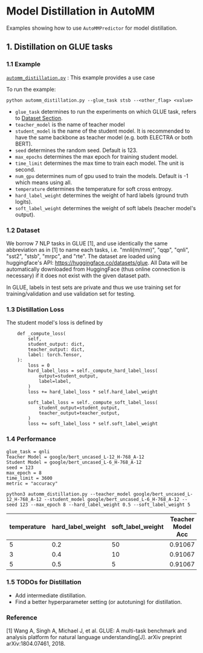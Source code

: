 # Model Distillation in AutoMM

Examples showing how to use `AutoMMPredictor` for model distillation.

## 1. Distillation on GLUE tasks

### 1.1 Example
[`automm_distillation.py`](./automm_distillation.py) : This example provides a use case 

To run the example:

```python automm_distillation.py --glue_task stsb --<other_flag> <value>```
   - `glue_task` determines to run the experiments on which GLUE task, refers to [Dataset Section](###1.2-Datasets).
   - `teacher_model` is the name of teacher model
   - `student_model` is the name of the student model. It is recommended to have the same backbone as teacher model (e.g. both ELECTRA or both BERT).
   - `seed` determines the random seed. Default is 123.
   - `max_epochs` determines the max epoch for training student model.
   - `time_limit` determines the max time to train each model. The unit is second.
   - `num_gpu` determines num of gpu used to train the models. Default is -1 which means using all.
   - `temperature` determines the temperature for soft cross entropy.
   - `hard_label_weight` determines the weight of hard labels (ground truth logits).
   - `soft_label_weight` determines the weight of soft labels (teacher model's output).

### 1.2 Dataset
We borrow 7 NLP tasks in GLUE [1], and use identically the same abbreviation as in [1] to name each tasks,
i.e. "mnli(m/mm)", "qqp", "qnli", "sst2", "stsb", "mrpc", and "rte".
The dataset are loaded using huggingface's API: https://huggingface.co/datasets/glue.
All Data will be automatically downloaded from HuggingFace (thus online connection is necessary) if it does not exist with the given dataset path.

In GLUE, labels in test sets are private and thus we use training set for training/validation and use validation set for testing.

### 1.3 Distillation Loss
The student model's loss is defined by 
```
    def _compute_loss(
        self,
        student_output: dict,
        teacher_output: dict,
        label: torch.Tensor,
    ):
        loss = 0
        hard_label_loss = self._compute_hard_label_loss(
            output=student_output,
            label=label,
        )
        loss += hard_label_loss * self.hard_label_weight

        soft_label_loss = self._compute_soft_label_loss(
            student_output=student_output,
            teacher_output=teacher_output,
        )
        loss += soft_label_loss * self.soft_label_weight
```

### 1.4 Performance
```
glue_task = qnli
Teacher Model = google/bert_uncased_L-12_H-768_A-12
Student Model = google/bert_uncased_L-6_H-768_A-12
seed = 123
max_epoch = 8
time_limit = 3600
metric = "accuracy"
```

`python3 automm_distillation.py --teacher_model google/bert_uncased_L-12_H-768_A-12 --student_model google/bert_uncased_L-6_H-768_A-12 --seed 123 --max_epoch 8 --hard_label_weight 0.5 --soft_label_weight 5`

temperature | hard_label_weight | soft_label_weight | Teacher Model Acc | Pretrained Model Acc | Student Model Acc | Distillation Ratio | Speed Up 
------------|-------------------|-------------------|-------------------|----------------------|-------------------|--------------------|----
5           | 0.2               | 50                | 0.91067           | 0.89420              | 0.90244           | 0.50               | 1.08x
3           | 0.4               | 10                | 0.91067           | 0.89420              | 0.90189           | 0.47               | 1.08x
5           | 0.5               | 5                 | 0.91067           | 0.89420              | 0.90646           | 0.74               | 1.08x

### 1.5 TODOs for Distillation
- Add intermediate distillation.
- Find a better hyperparameter setting (or autotuning) for distillation.

### Reference
[1] Wang A, Singh A, Michael J, et al. 
GLUE: A multi-task benchmark and analysis platform for natural language understanding[J]. 
arXiv preprint arXiv:1804.07461, 2018.